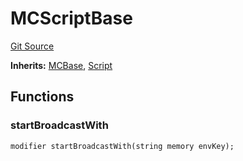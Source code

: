 # MCScriptBase
[Git Source](https://github.com/metacontract/mc/blob/20954f1387efa0bc72b42d3e78a22f9f845eebbd/src/devkit/Flattened.sol)

**Inherits:**
[MCBase](abstract.MCBase.md), [Script](abstract.Script.md)


## Functions
### startBroadcastWith


```solidity
modifier startBroadcastWith(string memory envKey);
```

